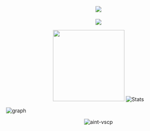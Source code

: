 <h1 align="center">
  <img src="https://readme-typing-svg.herokuapp.com/?lines=Hello,+There!+👋;Been+waiting+for+you😉&center=true&size=28">
</h1>

<p align="center">
    <img src="https://readme-typing-svg.demolab.com/?lines=This%20is%20Wat%20✌&center=true&color=f75c7e&size=22" />
</p>

<p align="center">
    <img height=195 src="https://github-readme-stats.vercel.app/api/top-langs/?username=aint-vscp&title_color=61dafb&text_color=ffffff&icon_color=61dafb&bg_color=20232a&langs_count=10&layout=compact&border_color=61dafb&hide_border=true" />
  <img src="https://github-readme-streak-stats.herokuapp.com/?user=aint-vscp&theme=react&border=61dafb&hide_border=true" alt="Stats">
</p>

![graph](https://github-readme-activity-graph.vercel.app/graph?username=aint-vscp&theme=react-dark&bg_color=20232a&line=f75c7e&hide_border=true)

<p align="center">
<img src="https://raw.githubusercontent.com/aint-vscp/aint-vscp/output/github-contribution-grid-snake-dark.svg#gh-dark-mode-only" alt="aint-vscp" />
</p>
